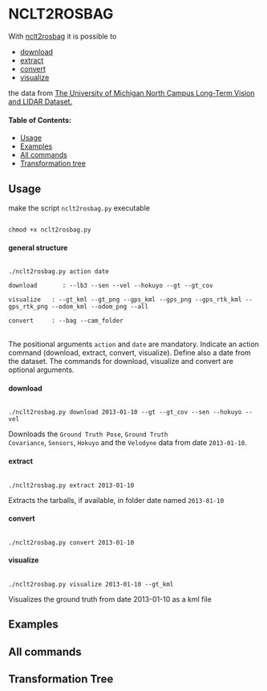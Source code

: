 # NCLT2ROSBAG

With [nclt2rosbag](https://github.com/bierschi/nclt2rosbag) it is possible to

- [download](https://github.com/bierschi/nclt2rosbag#download)
- [extract](https://github.com/bierschi/nclt2rosbag#extract)
- [convert](https://github.com/bierschi/nclt2rosbag#convert)
- [visualize](https://github.com/bierschi/nclt2rosbag#visualize)

the data from [The University of Michigan North Campus Long-Term Vision and LIDAR Dataset.](http://robots.engin.umich.edu/nclt/)

#### Table of Contents:

- [Usage](https://github.com/bierschi/nclt2rosbag#usage)
- [Examples](https://github.com/bierschi/nclt2rosbag#examples)
- [All commands](https://github.com/bierschi/nclt2rosbag#all-commands)
- [Transformation tree](https://github.com/bierschi/nclt2rosbag#transformation-tree)

## Usage
make the script <code>nclt2rosbag.py</code> executable
<pre><code>
chmod +x nclt2rosbag.py
</pre></code>

#### general structure

<pre><code>
./nclt2rosbag.py action date<br>
download &nbsp;&nbsp;&nbsp;&nbsp;&nbsp;&nbsp;: --lb3 --sen --vel --hokuyo --gt --gt_cov <br>
visualize&nbsp;&nbsp;&nbsp: --gt_kml --gt_png --gps_kml --gps_png --gps_rtk_kml --gps_rtk_png --odom_kml --odom_png --all <br>
convert&nbsp;&nbsp;&nbsp;&nbsp;&nbsp: --bag --cam_folder
</pre></code>
<br>
The positional arguments <code>action</code> and <code>date</code> are mandatory. Indicate an action command (download, extract, convert, visualize). 
Define also a date from the dataset. The commands for download, visualize and convert are optional arguments.


#### download

<pre><code>
./nclt2rosbag.py download 2013-01-10 --gt --gt_cov --sen --hokuyo --vel
</pre></code>
Downloads the <code>Ground Truth Pose</code>, <code>Ground Truth Covariance</code>, <code>Sensors</code>, 
<code>Hokuyo</code> and the <code>Velodyne</code> data from date <code>2013-01-10</code>.

#### extract

<pre><code>
./nclt2rosbag.py extract 2013-01-10
</pre></code>
Extracts the tarballs, if available, in folder date named <code>2013-01-10</code>

#### convert

<pre><code>
./nclt2rosbag.py convert 2013-01-10 
</pre></code>

#### visualize

<pre><code>
./nclt2rosbag.py visualize 2013-01-10 --gt_kml
</pre></code>
Visualizes the ground truth from date 2013-01-10 as a kml file 


## Examples

## All commands

## Transformation Tree
